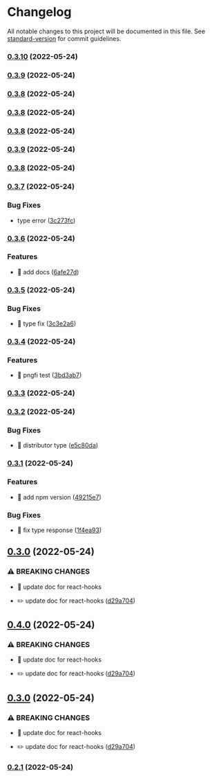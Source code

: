 # Changelog

All notable changes to this project will be documented in this file. See [standard-version](https://github.com/conventional-changelog/standard-version) for commit guidelines.

### [0.3.10](https://github.com/pngfi/react-hooks/compare/v0.3.9...v0.3.10) (2022-05-24)

### [0.3.9](https://github.com/pngfi/react-hooks/compare/v0.3.8...v0.3.9) (2022-05-24)

### [0.3.8](https://github.com/pngfi/react-hooks/compare/v0.3.7...v0.3.8) (2022-05-24)

### [0.3.8](https://github.com/pngfi/react-hooks/compare/v0.3.7...v0.3.8) (2022-05-24)

### [0.3.8](https://github.com/pngfi/react-hooks/compare/v0.3.9...v0.3.8) (2022-05-24)

### [0.3.9](https://github.com/pngfi/react-hooks/compare/v0.3.8...v0.3.9) (2022-05-24)

### [0.3.8](https://github.com/pngfi/react-hooks/compare/v0.3.7...v0.3.8) (2022-05-24)

### [0.3.7](https://github.com/pngfi/react-hooks/compare/v0.3.6...v0.3.7) (2022-05-24)


### Bug Fixes

* type error ([3c273fc](https://github.com/pngfi/react-hooks/commit/3c273fcd11cd960d26196b1e705520f5e02ae963))

### [0.3.6](https://github.com/pngfi/react-hooks/compare/v0.3.5...v0.3.6) (2022-05-24)


### Features

* 🎸 add docs ([6afe27d](https://github.com/pngfi/react-hooks/commit/6afe27dca9ce5e78e1c31af86a344027b12ef29f))

### [0.3.5](https://github.com/pngfi/react-hooks/compare/v0.3.4...v0.3.5) (2022-05-24)


### Bug Fixes

* 🐛 type fix ([3c3e2a6](https://github.com/pngfi/react-hooks/commit/3c3e2a68f9f583450b9fd2b45b80f4f808ce4d39))

### [0.3.4](https://github.com/pngfi/react-hooks/compare/v0.3.3...v0.3.4) (2022-05-24)


### Features

* 🎸 pngfi test ([3bd3ab7](https://github.com/pngfi/react-hooks/commit/3bd3ab7a539129de3c2740ca7c6793a52119e84a))

### [0.3.3](https://github.com/pngfi/react-hooks/compare/v0.3.2...v0.3.3) (2022-05-24)

### [0.3.2](https://github.com/pngfi/react-hooks/compare/v0.3.1...v0.3.2) (2022-05-24)


### Bug Fixes

* 🐛 distributor type ([e5c80da](https://github.com/pngfi/react-hooks/commit/e5c80da72aec59211da9d4b92765ae70a6715bf8))

### [0.3.1](https://github.com/pngfi/react-hooks/compare/v0.3.0...v0.3.1) (2022-05-24)


### Features

* 🎸 add npm version ([49215e7](https://github.com/pngfi/react-hooks/commit/49215e712884adc2775b52ebce7eb589d38b41cd))


### Bug Fixes

* 🐛 fix type response ([1f4ea93](https://github.com/pngfi/react-hooks/commit/1f4ea9349353170436d67a0582cd2efabdf506a2))

## [0.3.0](https://github.com/pngfi/react-hooks/compare/v0.2.1...v0.3.0) (2022-05-24)


### ⚠ BREAKING CHANGES

* 🧨 update doc for react-hooks

* ✏️ update doc for react-hooks ([d29a704](https://github.com/pngfi/react-hooks/commit/d29a704704ffc1541ac4c793ee0090efd515eb09))

## [0.4.0](https://github.com/pngfi/react-hooks/compare/v0.2.1...v0.4.0) (2022-05-24)


### ⚠ BREAKING CHANGES

* 🧨 update doc for react-hooks

* ✏️ update doc for react-hooks ([d29a704](https://github.com/pngfi/react-hooks/commit/d29a704704ffc1541ac4c793ee0090efd515eb09))

## [0.3.0](https://github.com/pngfi/react-hooks/compare/v0.2.1...v0.3.0) (2022-05-24)


### ⚠ BREAKING CHANGES

* 🧨 update doc for react-hooks

* ✏️ update doc for react-hooks ([d29a704](https://github.com/pngfi/react-hooks/commit/d29a704704ffc1541ac4c793ee0090efd515eb09))

### [0.2.1](https://github.com/pngfi/react-hooks/compare/v0.3.0...v0.2.1) (2022-05-24)
